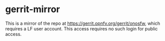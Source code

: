 # gerrit-mirror
This is a mirror of the repo at https://gerrit.opnfv.org/gerrit/onosfw, which requires a LF user account. This access requires no such login for public access.
